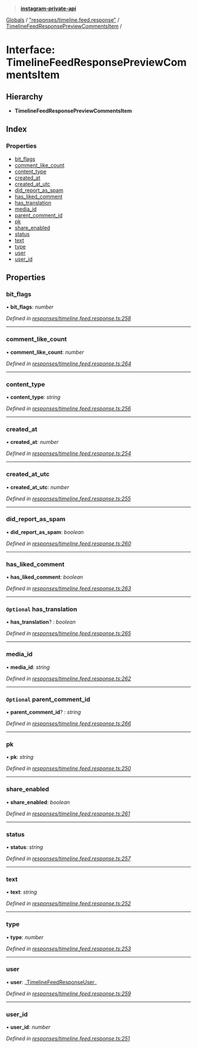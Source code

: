 > **[instagram-private-api](../README.md)**

[Globals](../README.md) / ["responses/timeline.feed.response"](../modules/_responses_timeline_feed_response_.md) / [TimelineFeedResponsePreviewCommentsItem](_responses_timeline_feed_response_.timelinefeedresponsepreviewcommentsitem.md) /

# Interface: TimelineFeedResponsePreviewCommentsItem

## Hierarchy

- **TimelineFeedResponsePreviewCommentsItem**

## Index

### Properties

- [bit_flags](_responses_timeline_feed_response_.timelinefeedresponsepreviewcommentsitem.md#bit_flags)
- [comment_like_count](_responses_timeline_feed_response_.timelinefeedresponsepreviewcommentsitem.md#comment_like_count)
- [content_type](_responses_timeline_feed_response_.timelinefeedresponsepreviewcommentsitem.md#content_type)
- [created_at](_responses_timeline_feed_response_.timelinefeedresponsepreviewcommentsitem.md#created_at)
- [created_at_utc](_responses_timeline_feed_response_.timelinefeedresponsepreviewcommentsitem.md#created_at_utc)
- [did_report_as_spam](_responses_timeline_feed_response_.timelinefeedresponsepreviewcommentsitem.md#did_report_as_spam)
- [has_liked_comment](_responses_timeline_feed_response_.timelinefeedresponsepreviewcommentsitem.md#has_liked_comment)
- [has_translation](_responses_timeline_feed_response_.timelinefeedresponsepreviewcommentsitem.md#optional-has_translation)
- [media_id](_responses_timeline_feed_response_.timelinefeedresponsepreviewcommentsitem.md#media_id)
- [parent_comment_id](_responses_timeline_feed_response_.timelinefeedresponsepreviewcommentsitem.md#optional-parent_comment_id)
- [pk](_responses_timeline_feed_response_.timelinefeedresponsepreviewcommentsitem.md#pk)
- [share_enabled](_responses_timeline_feed_response_.timelinefeedresponsepreviewcommentsitem.md#share_enabled)
- [status](_responses_timeline_feed_response_.timelinefeedresponsepreviewcommentsitem.md#status)
- [text](_responses_timeline_feed_response_.timelinefeedresponsepreviewcommentsitem.md#text)
- [type](_responses_timeline_feed_response_.timelinefeedresponsepreviewcommentsitem.md#type)
- [user](_responses_timeline_feed_response_.timelinefeedresponsepreviewcommentsitem.md#user)
- [user_id](_responses_timeline_feed_response_.timelinefeedresponsepreviewcommentsitem.md#user_id)

## Properties

### bit_flags

• **bit_flags**: _number_

_Defined in [responses/timeline.feed.response.ts:258](https://github.com/realinstadude/instagram-private-api/blob/4ae8fec/src/responses/timeline.feed.response.ts#L258)_

---

### comment_like_count

• **comment_like_count**: _number_

_Defined in [responses/timeline.feed.response.ts:264](https://github.com/realinstadude/instagram-private-api/blob/4ae8fec/src/responses/timeline.feed.response.ts#L264)_

---

### content_type

• **content_type**: _string_

_Defined in [responses/timeline.feed.response.ts:256](https://github.com/realinstadude/instagram-private-api/blob/4ae8fec/src/responses/timeline.feed.response.ts#L256)_

---

### created_at

• **created_at**: _number_

_Defined in [responses/timeline.feed.response.ts:254](https://github.com/realinstadude/instagram-private-api/blob/4ae8fec/src/responses/timeline.feed.response.ts#L254)_

---

### created_at_utc

• **created_at_utc**: _number_

_Defined in [responses/timeline.feed.response.ts:255](https://github.com/realinstadude/instagram-private-api/blob/4ae8fec/src/responses/timeline.feed.response.ts#L255)_

---

### did_report_as_spam

• **did_report_as_spam**: _boolean_

_Defined in [responses/timeline.feed.response.ts:260](https://github.com/realinstadude/instagram-private-api/blob/4ae8fec/src/responses/timeline.feed.response.ts#L260)_

---

### has_liked_comment

• **has_liked_comment**: _boolean_

_Defined in [responses/timeline.feed.response.ts:263](https://github.com/realinstadude/instagram-private-api/blob/4ae8fec/src/responses/timeline.feed.response.ts#L263)_

---

### `Optional` has_translation

• **has_translation**? : _boolean_

_Defined in [responses/timeline.feed.response.ts:265](https://github.com/realinstadude/instagram-private-api/blob/4ae8fec/src/responses/timeline.feed.response.ts#L265)_

---

### media_id

• **media_id**: _string_

_Defined in [responses/timeline.feed.response.ts:262](https://github.com/realinstadude/instagram-private-api/blob/4ae8fec/src/responses/timeline.feed.response.ts#L262)_

---

### `Optional` parent_comment_id

• **parent_comment_id**? : _string_

_Defined in [responses/timeline.feed.response.ts:266](https://github.com/realinstadude/instagram-private-api/blob/4ae8fec/src/responses/timeline.feed.response.ts#L266)_

---

### pk

• **pk**: _string_

_Defined in [responses/timeline.feed.response.ts:250](https://github.com/realinstadude/instagram-private-api/blob/4ae8fec/src/responses/timeline.feed.response.ts#L250)_

---

### share_enabled

• **share_enabled**: _boolean_

_Defined in [responses/timeline.feed.response.ts:261](https://github.com/realinstadude/instagram-private-api/blob/4ae8fec/src/responses/timeline.feed.response.ts#L261)_

---

### status

• **status**: _string_

_Defined in [responses/timeline.feed.response.ts:257](https://github.com/realinstadude/instagram-private-api/blob/4ae8fec/src/responses/timeline.feed.response.ts#L257)_

---

### text

• **text**: _string_

_Defined in [responses/timeline.feed.response.ts:252](https://github.com/realinstadude/instagram-private-api/blob/4ae8fec/src/responses/timeline.feed.response.ts#L252)_

---

### type

• **type**: _number_

_Defined in [responses/timeline.feed.response.ts:253](https://github.com/realinstadude/instagram-private-api/blob/4ae8fec/src/responses/timeline.feed.response.ts#L253)_

---

### user

• **user**: _[TimelineFeedResponseUser](\_responses_timeline_feed_response_.timelinefeedresponseuser.md)\_

_Defined in [responses/timeline.feed.response.ts:259](https://github.com/realinstadude/instagram-private-api/blob/4ae8fec/src/responses/timeline.feed.response.ts#L259)_

---

### user_id

• **user_id**: _number_

_Defined in [responses/timeline.feed.response.ts:251](https://github.com/realinstadude/instagram-private-api/blob/4ae8fec/src/responses/timeline.feed.response.ts#L251)_

